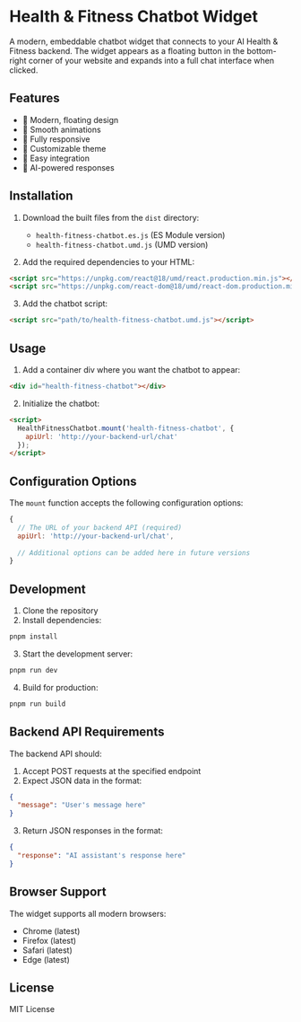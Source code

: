 # Health & Fitness Chatbot Widget

A modern, embeddable chatbot widget that connects to your AI Health & Fitness backend. The widget appears as a floating button in the bottom-right corner of your website and expands into a full chat interface when clicked.

## Features

- 🎯 Modern, floating design
- 🌟 Smooth animations
- 📱 Fully responsive
- 🎨 Customizable theme
- 🔌 Easy integration
- 🤖 AI-powered responses

## Installation

1. Download the built files from the `dist` directory:
   - `health-fitness-chatbot.es.js` (ES Module version)
   - `health-fitness-chatbot.umd.js` (UMD version)

2. Add the required dependencies to your HTML:
```html
<script src="https://unpkg.com/react@18/umd/react.production.min.js"></script>
<script src="https://unpkg.com/react-dom@18/umd/react-dom.production.min.js"></script>
```

3. Add the chatbot script:
```html
<script src="path/to/health-fitness-chatbot.umd.js"></script>
```

## Usage

1. Add a container div where you want the chatbot to appear:
```html
<div id="health-fitness-chatbot"></div>
```

2. Initialize the chatbot:
```html
<script>
  HealthFitnessChatbot.mount('health-fitness-chatbot', {
    apiUrl: 'http://your-backend-url/chat'
  });
</script>
```

## Configuration Options

The `mount` function accepts the following configuration options:

```javascript
{
  // The URL of your backend API (required)
  apiUrl: 'http://your-backend-url/chat',
  
  // Additional options can be added here in future versions
}
```

## Development

1. Clone the repository
2. Install dependencies:
```bash
pnpm install
```

3. Start the development server:
```bash
pnpm run dev
```

4. Build for production:
```bash
pnpm run build
```

## Backend API Requirements

The backend API should:

1. Accept POST requests at the specified endpoint
2. Expect JSON data in the format:
```json
{
  "message": "User's message here"
}
```

3. Return JSON responses in the format:
```json
{
  "response": "AI assistant's response here"
}
```

## Browser Support

The widget supports all modern browsers:
- Chrome (latest)
- Firefox (latest)
- Safari (latest)
- Edge (latest)

## License

MIT License 